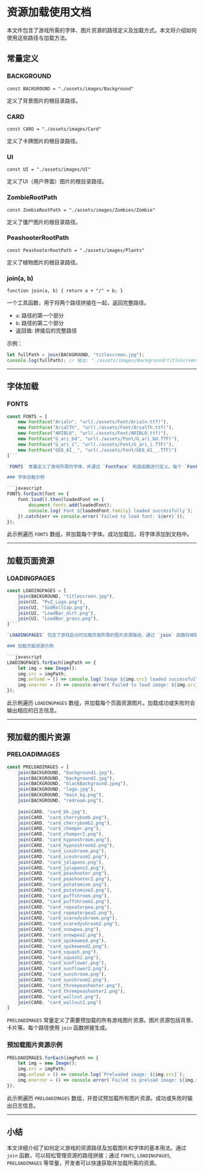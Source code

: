 # 资源加载使用文档

本文件包含了游戏所需的字体、图片资源的路径定义及加载方式。本文将介绍如何使用这些路径与加载方法。

## 常量定义

### BACKGROUND

```const BACKGROUND = "./assets/images/Background"```

定义了背景图片的根目录路径。

### CARD

```const CARD = "./assets/images/Card"```

定义了卡牌图片的根目录路径。

### UI

```const UI = "./assets/images/UI"```

定义了UI（用户界面）图片的根目录路径。

### ZombieRootPath

```const ZombieRootPath = "./assets/images/Zombies/Zombie"```

定义了僵尸图片的根目录路径。

### PeashooterRootPath

```const PeashooterRootPath = "./assets/images/Plants"```

定义了植物图片的根目录路径。

### join(a, b)

```function join(a, b) { return a + "/" + b; }```

一个工具函数，用于将两个路径拼接在一起，返回完整路径。

- `a`: 路径的第一个部分
- `b`: 路径的第二个部分
- 返回值: 拼接后的完整路径

示例：

```javascript
let fullPath = join(BACKGROUND, "titlescreen.jpg");
console.log(fullPath); // 输出: "./assets/images/Background/titlescreen.jpg"
```

---

## 字体加载

### FONTS

```javascript
const FONTS = [
    new FontFace("Arialn", "url(./assets/Font/Arialn.ttf)"),
    new FontFace("ArialTh", "url(./assets/Font/ArialTh.ttf)"),
    new FontFace("ARIBL0", "url(./assets/Font/ARIBL0.ttf)"),
    new FontFace("G_ari_bd", "url(./assets/Font/G_ari_bd.TTF)"),
    new FontFace("G_ari_i", "url(./assets/Font/G_ari_i.TTF)"),
    new FontFace("GEO_AI__", "url(./assets/Font/GEO_AI__.TTF)")
]```

`FONTS` 常量定义了游戏所需的字体，并通过 `FontFace` 构造函数进行定义。每个 `FontFace` 对象表示一个字体。

### 字体加载示例

```javascript
FONTS.forEach(font => {
    font.load().then(loadedFont => {
        document.fonts.add(loadedFont);
        console.log(`Font ${loadedFont.family} loaded successfully`);
    }).catch(err => console.error(`Failed to load font: ${err}`));
});
```

此示例遍历 `FONTS` 数组，并加载每个字体。成功加载后，将字体添加到文档中。

---

## 加载页面资源

### LOADINGPAGES

```javascript
const LOADINGPAGES = [
    join(BACKGROUND, "titlescreen.jpg"),
    join(UI, "PvZ_Logo.png"),
    join(UI, "SodRollCap.png"),
    join(UI, "LoadBar_dirt.png"),
    join(UI, "LoadBar_grass.png"),
]```

`LOADINGPAGES` 包含了游戏启动时加载页面所需的图片资源路径。通过 `join` 函数将根路径与图片文件名拼接，形成完整的图片路径。

### 加载页面资源示例

```javascript
LOADINGPAGES.forEach(imgPath => {
    let img = new Image();
    img.src = imgPath;
    img.onload = () => console.log(`Image ${img.src} loaded successfully`);
    img.onerror = () => console.error(`Failed to load image: ${img.src}`);
});
```

此示例遍历 `LOADINGPAGES` 数组，并加载每个页面资源图片。加载成功或失败时会输出相应的日志信息。

---

## 预加载的图片资源

### PRELOADIMAGES

```javascript
const PRELOADIMAGES = [
    join(BACKGROUND, "background1.jpg"),
    join(BACKGROUND, "background2.jpg"),
    join(BACKGROUND, "blackBackground.jpeg"),
    join(BACKGROUND, "logo.jpg"),
    join(BACKGROUND, "main_bg.png"),
    join(BACKGROUND, "redream.png"),
    
    join(CARD, "card_bk.jpg"),
    join(CARD, "card_cherrybomb.png"),
    join(CARD, "card_cherrybomb2.png"),
    join(CARD, "card_chomper.png"),
    join(CARD, "card_chomper2.png"),
    join(CARD, "card_hypnoshroom.png"),
    join(CARD, "card_hypnoshroom2.png"),
    join(CARD, "card_iceshroom.png"),
    join(CARD, "card_iceshroom2.png"),
    join(CARD, "card_jalapeno.png"),
    join(CARD, "card_jalapeno2.png"),
    join(CARD, "card_peashooter.png"),
    join(CARD, "card_peashooter2.png"),
    join(CARD, "card_potatomine.png"),
    join(CARD, "card_potatomine2.png"),
    join(CARD, "card_puffshroom.png"),
    join(CARD, "card_puffshroom2.png"),
    join(CARD, "card_repeaterpea.png"),
    join(CARD, "card_repeaterpea2.png"),
    join(CARD, "card_scaredyshroom.png"),
    join(CARD, "card_scaredyshroom2.png"),
    join(CARD, "card_snowpea.png"),
    join(CARD, "card_snowpea2.png"),
    join(CARD, "card_spikeweed.png"),
    join(CARD, "card_spikeweed2.png"),
    join(CARD, "card_squash.png"),
    join(CARD, "card_squash2.png"),
    join(CARD, "card_sunflower.png"),
    join(CARD, "card_sunflower2.png"),
    join(CARD, "card_sunshroom.png"),
    join(CARD, "card_sunshroom2.png"),
    join(CARD, "card_threepeashooter.png"),
    join(CARD, "card_threepeashooter2.png"),
    join(CARD, "card_wallnut.png"),
    join(CARD, "card_wallnut2.png")
]
```

`PRELOADIMAGES` 常量定义了需要预加载的所有游戏图片资源。图片资源包括背景、卡片等。每个路径使用 `join` 函数拼接生成。

### 预加载图片资源示例

```javascript
PRELOADIMAGES.forEach(imgPath => {
    let img = new Image();
    img.src = imgPath;
    img.onload = () => console.log(`Preloaded image: ${img.src}`);
    img.onerror = () => console.error(`Failed to preload image: ${img.src}`);
});
```

此示例遍历 `PRELOADIMAGES` 数组，并尝试预加载所有图片资源。成功或失败时输出日志信息。

---

## 小结

本文详细介绍了如何定义游戏的资源路径及加载图片和字体的基本用法。通过 `join` 函数，可以轻松管理资源的路径拼接；通过 `FONTS`, `LOADINGPAGES`, `PRELOADIMAGES` 等常量，开发者可以快速获取并加载所需的资源。
